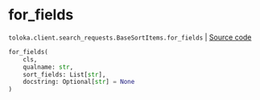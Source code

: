 # for_fields
`toloka.client.search_requests.BaseSortItems.for_fields` | [Source code](https://github.com/Toloka/toloka-kit/blob/v1.1.1/src/client/search_requests.py#L128)

```python
for_fields(
    cls,
    qualname: str,
    sort_fields: List[str],
    docstring: Optional[str] = None
)
```

